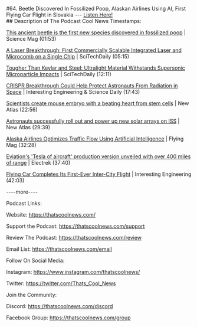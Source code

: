 #64. Beetle Discovered In Fossilized Poop, Alaskan Airlines Using AI, First Flying Car Flight in Slovakia
        ---
        [Listen Here!](https://thatscoolnews.podbean.com/e/64-beetle-discovered-in-fossilized-poop-alaskan-airlines-using-ai-first-flying-car-flight-in-slovakia/) \
        ## Description of The Podcast
        Cool News Timestamps:
<p><a href='https://www.sciencemag.org/news/2021/06/ancient-beetle-first-new-species-discovered-fossilized-poop'>This ancient beetle is the first new species discovered in fossilized poop</a> | Science Mag (01:53)</p>

<p><a href='https://scitechdaily.com/a-laser-breakthrough-first-commercially-scalable-integrated-laser-and-microcomb-on-a-single-chip/'>A Laser Breakthrough: First Commercially Scalable Integrated Laser and Microcomb on a Single Chip</a> | SciTechDaily (05:15)</p>

<p><a href='https://scitechdaily.com/tougher-than-kevlar-and-steel-ultralight-material-withstands-supersonic-microparticle-impacts/'>Tougher Than Kevlar and Steel: Ultralight Material Withstands Supersonic Microparticle Impacts</a> | SciTechDaily (12:11)</p>

<p><a href='https://interestingengineering.com/crispr-protect-astronauts-space-radiation'>CRISPR Breakthrough Could Help Protect Astronauts From Radiation in Space</a> | Interesting Engineering & Science Daily (17:43)</p>

<p><a href='https://newatlas.com/science/mouse-embryo-beating-heart-stem-cells/'>Scientists create mouse embryo with a beating heart from stem cells</a> | New Atlas (22:56)</p>

<p><a href='https://newatlas.com/space/international-space-station-two-solar-array-install/'>Astronauts successfully roll out and power up new solar arrays on ISS</a> | New Atlas (29:39)</p>

<p><a href='https://www.flyingmag.com/story/news/alaska-airlines-airspace-intelligence/'>Alaska Airlines Optimizes Traffic Flow Using Artificial Intelligence</a> | Flying Mag (32:28)</p>

<p><a href='https://electrek.co/2021/07/01/eviation-tesla-of-aircraft-production-version-unveiled-range/'>Eviation's 'Tesla of aircraft' production version unveiled with over 400 miles of range</a> | Electrek (37:40)</p>

<p><a href='https://interestingengineering.com/flying-car-completes-its-first-ever-inter-city-flight?utm_source=tldrnewsletter'>Flying Car Completes Its First-Ever Inter-City Flight</a> | Interesting Engineering (42:03)</p>

<p>----more----</p>

Podcast Links:
<p style="text-align:left;">Website: <a href='https://thatscoolnews.com/'>https://thatscoolnews.com/</a></p>

<p style="text-align:left;">Support the Podcast: <a href='https://thatscoolnews.com/support'>https://thatscoolnews.com/support</a></p>

<p style="text-align:left;">Review The Podcast: <a href='https://thatscoolnews.com/review/'>https://thatscoolnews.com/review</a></p>

<p style="text-align:left;">Email List: <a href='https://thatscoolnews.com/email/'>https://thatscoolnews.com/email</a></p>

Follow On Social Media:
<p style="text-align:left;">Instagram: <a href='https://www.instagram.com/thatscoolnews/'>https://www.instagram.com/thatscoolnews/ </a></p>

<p style="text-align:left;">Twitter: <a href='https://twitter.com/Thats_Cool_News'>https://twitter.com/Thats_Cool_News</a> </p>

Join the Community:
<p style="text-align:left;">Discord: <a href='https://thatscoolnews.com/discord'>https://thatscoolnews.com/discord</a></p>

<p style="text-align:left;">Facebook Group: <a href='https://thatscoolnews.com/group'>https://thatscoolnews.com/group</a></p>
